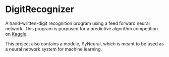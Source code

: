 DigitRecognizer
===============

A hand-written-digit recognition program using a feed forward neural network. This program is purposed for a predictive algorithm competition on <a href="http://kaggle.com">Kaggle</a>.

This project also contains a module, PyNeural, which is meant to be used as a neural network system for machine learning.